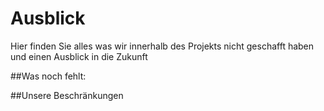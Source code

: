 # Ausblick 

Hier finden Sie alles was wir innerhalb des Projekts nicht geschafft haben und einen Ausblick in die Zukunft 

##Was noch fehlt: 

##Unsere Beschränkungen  